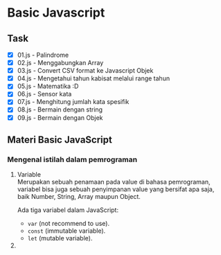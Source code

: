 
# Basic Javascript
## Task
- [x] 01.js - Palindrome
- [x] 02.js - Menggabungkan Array
- [x] 03.js - Convert CSV format ke Javascript Objek
- [x] 04.js - Mengetahui tahun kabisat melalui range tahun
- [x] 05.js - Matematika :D
- [x] 06.js - Sensor kata
- [x] 07.js - Menghitung jumlah kata spesifik
- [x] 08.js - Bermain dengan string
- [x] 09.js - Bermain dengan Objek

## Materi Basic JavaScript
### Mengenal istilah dalam pemrograman
1. Variable \
Merupakan sebuah penamaan pada value di bahasa pemrograman, variabel bisa juga sebuah penyimpanan
value yang bersifat apa saja, baik Number, String, Array maupun Object. 

    Ada tiga variabel dalam JavaScript:
    - `var` (not recommend to use).
    - `const` (immutable variable).
    - `let` (mutable variable).

1. 